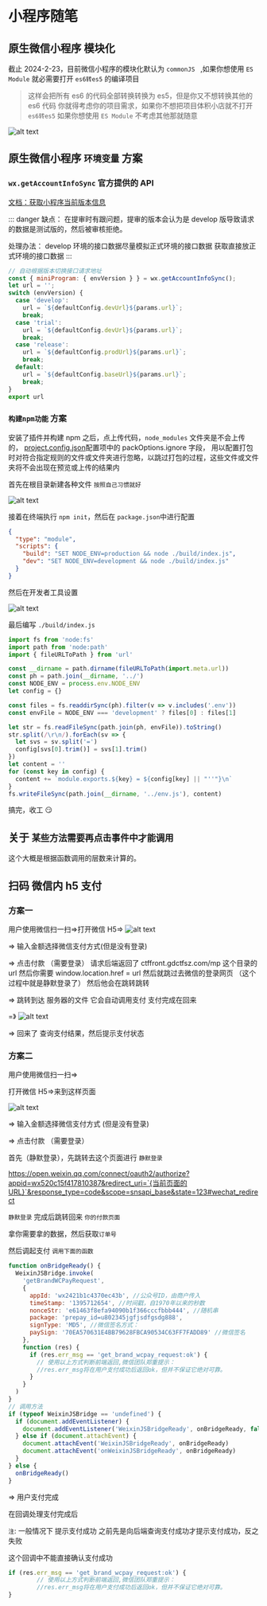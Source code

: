 # 小程序随笔

## 原生微信小程序 模块化

截止 2024-2-23，目前微信小程序的模块化默认为 `commonJS ` ,如果你想使用 `ES Module` 就必需要打开 `es6转es5` 的编译项目

> 这样会把所有 es6 的代码全部转换转换为 es5，但是你又不想转换其他的 es6 代码
> 你就得考虑你的项目需求，如果你不想把项目体积小店就不打开 `es6转es5`
> 如果你想使用 `ES Module` 不考虑其他那就随意

![alt text](./img/image.png)

## 原生微信小程序 `环境变量` 方案

### `wx.getAccountInfoSync` 官方提供的 API

[文档：获取小程序当前版本信息](https://developers.weixin.qq.com/miniprogram/dev/api/open-api/account-info/wx.getAccountInfoSync.html)

::: danger 缺点：
在提审时有跟问题，提审的版本会认为是 develop 版导致请求的数据是测试版的，然后被审核拒绝。

处理办法：
develop 环境的接口数据尽量模拟正式环境的接口数据
获取直接放正式环境的接口数据
:::

```js
// 自动根据版本切换接口请求地址
const { miniProgram: { envVersion } } = wx.getAccountInfoSync();
let url = '';
switch (envVersion) {
  case 'develop':
    url = `${defaultConfig.devUrl}${params.url}`;
    break;
  case 'trial':
    url = `${defaultConfig.devUrl}${params.url}`;
    break;
  case 'release':
    url = `${defaultConfig.prodUrl}${params.url}`;
    break;
  default:
    url = `${defaultConfig.baseUrl}${params.url}`;
    break;
}
export url
```

### `构建npm功能` 方案

安装了插件并构建 npm 之后，点上传代码，`node_modules` 文件夹是不会上传的，
[project.config.json](https://developers.weixin.qq.com/miniprogram/dev/devtools/projectconfig.html#packOptions)配置项中的 packOptions.ignore 字段，
用以配置打包时对符合指定规则的文件或文件夹进行忽略，以跳过打包的过程，这些文件或文件夹将不会出现在预览或上传的结果内

首先在根目录新建各种文件 `按照自己习惯就好`

![alt text](./img/xinjianenjian.png)

接着在终端执行 `npm init`，然后在 `package.json`中进行配置

```json
{
  "type": "module",
  "scripts": {
    "build": "SET NODE_ENV=production && node ./build/index.js",
    "dev": "SET NODE_ENV=development && node ./build/index.js"
  }
}
```

然后在开发者工具设置

![alt text](./img/kaifazheshezhi.png)

最后编写 `./build/index.js`

```js
import fs from 'node:fs'
import path from 'node:path'
import { fileURLToPath } from 'url'

const __dirname = path.dirname(fileURLToPath(import.meta.url))
const ph = path.join(__dirname, '../')
const NODE_ENV = process.env.NODE_ENV
let config = {}

const files = fs.readdirSync(ph).filter(v => v.includes('.env'))
const envFile = NODE_ENV === 'development' ? files[0] : files[1]

let str = fs.readFileSync(path.join(ph, envFile)).toString()
str.split(/\r\n/).forEach(sv => {
  let svs = sv.split('=')
  config[svs[0].trim()] = svs[1].trim()
})
let content = ''
for (const key in config) {
  content += `module.exports.${key} = ${config[key] || "''"}\n`
}
fs.writeFileSync(path.join(__dirname, '../env.js'), content)
```

搞完，收工 :smirk:

## 关于 `某些方法需要再点击事件中才能调用`

这个大概是根据函数调用的层数来计算的。

## 扫码 微信内 h5 支付 

### 方案一

用户使用微信扫一扫=>打开微信 H5=>
![alt text](img/fukuai.png)

=> 输入金额选择微信支付方式(但是没有登录)

=> 点击付款 （需要登录）
请求后端返回了 ctffront.gdctfsz.com/mp 这个目录的 url
然后你需要 window.location.href = url
然后就跳过去微信的登录网页 （这个过程中就是静默登录了）
然后他会在跳转跳转

=> 跳转到达 服务器的文件 它会自动调用支付
支付完成在回来

=》
![alt text](img/fukuai.png)

=> 回来了 查询支付结果，然后提示支付状态

### 方案二

用户使用微信扫一扫=>

打开微信 H5=>来到这样页面

![alt text](img/fukuai.png)

=> 输入金额选择微信支付方式 (但是没有登录)

=> 点击付款 （需要登录）

首先（静默登录），先跳转去这个页面进行 `静默登录`

https://open.weixin.qq.com/connect/oauth2/authorize?appid=wx520c15f417810387&redirect_uri=`{当前页面的URL}`&response_type=code&scope=snsapi_base&state=123#wechat_redirect

`静默登录` 完成后跳转回来 `你的付款页面`

拿你需要拿的数据，然后获取`订单号`

然后调起支付 `调用下面的函数`

```js
function onBridgeReady() {
  WeixinJSBridge.invoke(
    'getBrandWCPayRequest',
    {
      appId: 'wx2421b1c4370ec43b', //公众号ID，由商户传入
      timeStamp: '1395712654', //时间戳，自1970年以来的秒数
      nonceStr: 'e61463f8efa94090b1f366cccfbbb444', //随机串
      package: 'prepay_id=u802345jgfjsdfgsdg888',
      signType: 'MD5', //微信签名方式：
      paySign: '70EA570631E4BB79628FBCA90534C63FF7FADD89' //微信签名
    },
    function (res) {
      if (res.err_msg == 'get_brand_wcpay_request:ok') {
        // 使用以上方式判断前端返回,微信团队郑重提示：
        //res.err_msg将在用户支付成功后返回ok，但并不保证它绝对可靠。
      }
    }
  )
}
// 调用方法
if (typeof WeixinJSBridge == 'undefined') {
  if (document.addEventListener) {
    document.addEventListener('WeixinJSBridgeReady', onBridgeReady, false)
  } else if (document.attachEvent) {
    document.attachEvent('WeixinJSBridgeReady', onBridgeReady)
    document.attachEvent('onWeixinJSBridgeReady', onBridgeReady)
  }
} else {
  onBridgeReady()
}
```


=> 用户支付完成

在回调处理支付完成后

`注`: 一般情况下 提示支付成功 之前先是向后端查询支付成功才提示支付成功，反之失败

这个回调中不能直接确认支付成功

```js
if (res.err_msg == 'get_brand_wcpay_request:ok') {
        // 使用以上方式判断前端返回,微信团队郑重提示：
        //res.err_msg将在用户支付成功后返回ok，但并不保证它绝对可靠。
}
```